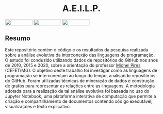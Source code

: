 <h1 align="center">A.E.I.L.P.</h1>
<div style="display: inline-block;">
<img align="center" height="20px" width="90px" src="https://img.shields.io/badge/jupyter-%23FA0F00.svg?style=for-the-badge&logo=jupyter&logoColor=white"/>
<img align="center" height="20px" width="90px" src="https://img.shields.io/badge/Made%20for-VSCode-1f425f.svg"/> 
<img align="center" height="20px" width="90px" src="https://img.shields.io/badge/Contributions-welcome-brightgreen.svg?style=flat"/>
</div>
<br>

## Resumo
Este repositório contém o código e os resultados da pesquisa realizada sobre a análise evolutiva da interconexão das linguagens de programação. O estudo foi conduzido utilizando dados de repositórios do GitHub nos anos de 2010, 2015 e 2020, sobre a orientação do professor <a href="https://github.com/mpiress" target="_blank">Michel Pires</a> (CEFET/MG). O objetivo deste trabalho foi investigar como as linguagens de programação se interconectam ao longo do tempo, analisando repositórios do GitHub. Foram utilizadas técnicas de mineração de dados e construção de grafos para representar as relações entre as linguagens.
A metodologia adotada para a realização de tal análise evolutiva foi baseada no uso do Jupyter Notebook, uma plataforma interativa de computação que permite a criação e compartilhamento de documentos contendo código executável, visualizações e texto explicativo.
